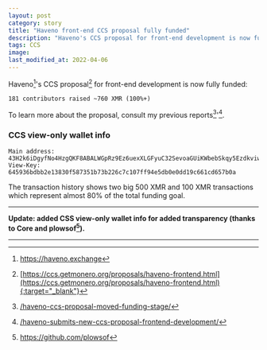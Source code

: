 ```yaml
---
layout: post
category: story
title: "Haveno front-end CCS proposal fully funded"
description: "Haveno's CCS proposal for front-end development is now fully funded."
tags: CCS
image: 
last_modified_at: 2022-04-06
---
```


Haveno[^1]'s CCS proposal[^2] for front-end development is now fully funded:

```
181 contributors raised ~760 XMR (100%+)
```

To learn more about the proposal, consult my previous reports[^3]'[^4].


### CCS view-only wallet info

```
Main address: 43H2k6iDgyfNo4HzgQKF8ABALWGpRz9Ez6uexXLGFyuC32SevoaGUiKWbebSkqy5EzdkviwJ4NQwDHkxVxHceUtLBzBjoTV
View-Key: 645936bdbb2e13830f587351b73b226c7c107ff94e5db0e0dd19c661cd657b0a
```

The transaction history shows two big 500 XMR and 100 XMR transactions which represent almost 80% of the total funding goal.

---

**Update: added CSS view-only wallet info for added transparency (thanks to Core and plowsof[^5]).**

---

[^1]: https://haveno.exchange
[^2]: [https://ccs.getmonero.org/proposals/haveno-frontend.html](https://ccs.getmonero.org/proposals/haveno-frontend.html){:target="_blank"}
[^3]: [/haveno-ccs-proposal-moved-funding-stage/](/haveno-ccs-proposal-moved-funding-stage/)
[^4]: [/haveno-submits-new-ccs-proposal-frontend-development/](/haveno-submits-new-ccs-proposal-frontend-development/)
[^5]: https://github.com/plowsof
